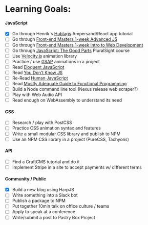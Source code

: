 # Learning Goals:

#### JavaScript
- [x] Go through Henrik's [Hubtags](http://learn.humanjavascript.com) Ampersand/React app tutorial
- [ ] Go through [Front-end Masters 1-week Advanced JS](https://frontendmasters.com/courses/one-week-course-advanced-javascript)
- [ ] Go through [Front-end Masters 1-week Intro to Web Development](https://frontendmasters.com/courses/one-week-course-intro-to-web-development)
- [ ] Go through [JavaScript: The Good Parts](http://www.pluralsight.com/courses/javascript-good-parts) PluralSight course
- [ ] Use [Velocity.js](http://julian.com/research/velocity) animation library
- [ ] Practice / use [GSAP](http://greensock.com/gsap) animations in a project
- [ ] Read [Eloquent JavaScript](http://eloquentjavascript.net/)
- [ ] Read [You Don't Know JS](https://github.com/getify/You-Dont-Know-JS)
- [ ] Re-Read [Human JavaScript](http://read.humanjavascript.com)
- [ ] Read [Mostly Adequate Guide to Functional Programming](http://drboolean.gitbooks.io/mostly-adequate-guide)
- [ ] Build a Node command line tool (Nexus release web scraper?)
- [ ] Play with Web Audio API
- [ ] Read enough on WebAssembly to understand its need

#### CSS
- [ ] Research / play with PostCSS
- [ ] Practice CSS animation syntax and features
- [ ] Write a small modular CSS library and publish to NPM
- [ ] Use an NPM CSS library in a project (PureCSS, Tachyons)

#### API
- [ ] Find a CraftCMS tutorial and do it
- [ ] Implement Stripe in a site to accept payments w/ different terms

#### Community / Public
- [x] Build a new blog using HarpJS
- [ ] Write something into a Slack bot
- [ ] Publish a package to NPM
- [ ] Put together 10min talk on office culture / teams
- [ ] Apply to speak at a conference
- [ ] Write/submit a post to Pastry Box Project 
